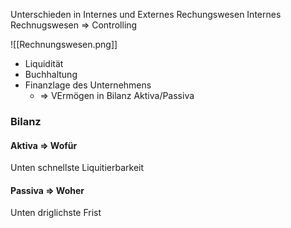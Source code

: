 Unterschieden in Internes und Externes Rechungswesen
Internes Rechnugswesen => Controlling

![[Rechnungswesen.png]]

- Liquidität
- Buchhaltung
- Finanzlage des Unternehmens
	- => VErmögen in Bilanz Aktiva/Passiva

### Bilanz
#### Aktiva => Wofür
Unten schnellste Liquitierbarkeit

#### Passiva => Woher
Unten driglichste Frist
 